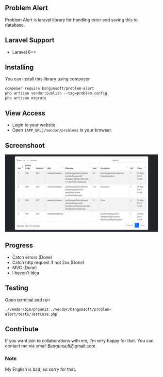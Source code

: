 ## Problem Alert
Problem Alert is laravel library for handling error and saving this to database.

## Laravel Support
- Laravel 6++

## Installing
You can install this library using composer
```terminal
composer require bangunsoft/problem-alert
php artisan vendor:publish --tag=problem-config
php artisan migrate
```

## View Access
- Login to your website
- Open ```{APP_URL}/vendor/problems``` in your browser. 

## Screenshoot
![Sreenshoot](./screenshoot/view.png)

## Progress
- Catch errors (Done)
- Catch http request if not 2xx (Done)
- MVC (Done)
- I haven't idea

## Testing
Open terminal and run
```terminal
./vendor/bin/phpunit ./vendor/bangunsoft/problem-alert/tests/TestCase.php
```

## Contribute
If you want join to collaborations with me, I'm very happy for that. 
You can contact me via email [Bangunsoft@gmail.com](mailto:bangunsoft@gmail.com)

### Note
My English is bad, so sorry for that.